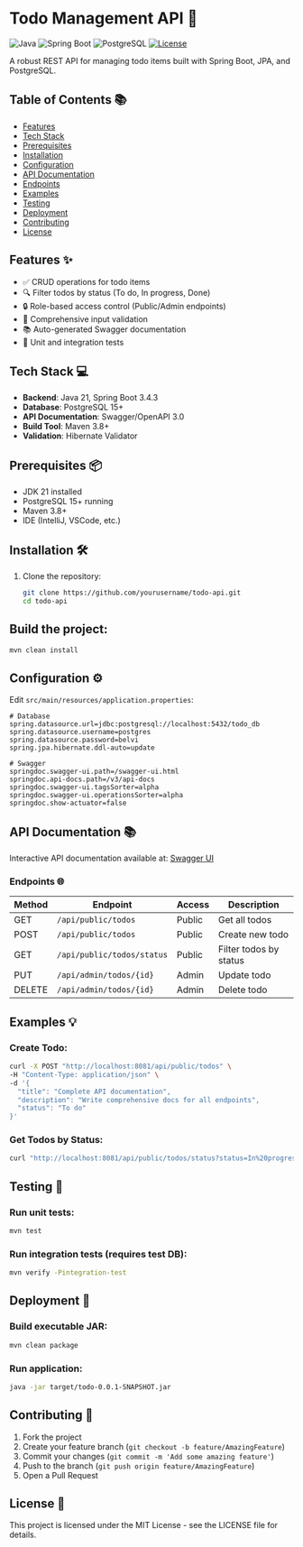 # Todo Management API 🚀

![Java](https://img.shields.io/badge/Java-21-blue)
![Spring Boot](https://img.shields.io/badge/Spring_Boot-3.4.3-green)
![PostgreSQL](https://img.shields.io/badge/PostgreSQL-15+-blue)
[![License](https://img.shields.io/badge/License-MIT-yellow.svg)](LICENSE)

A robust REST API for managing todo items built with Spring Boot, JPA, and PostgreSQL.

## Table of Contents 📚
- [Features](#features-)
- [Tech Stack](#tech-stack-)
- [Prerequisites](#prerequisites-)
- [Installation](#installation-)
- [Configuration](#configuration-)
- [API Documentation](#api-documentation-)
- [Endpoints](#endpoints-)
- [Examples](#examples-)
- [Testing](#testing-)
- [Deployment](#deployment-)
- [Contributing](#contributing-)
- [License](#license-)

## Features ✨
- ✅ CRUD operations for todo items
- 🔍 Filter todos by status (To do, In progress, Done)
- 🔒 Role-based access control (Public/Admin endpoints)
- 📝 Comprehensive input validation
- 📚 Auto-generated Swagger documentation
- 🧪 Unit and integration tests

## Tech Stack 💻
- **Backend**: Java 21, Spring Boot 3.4.3
- **Database**: PostgreSQL 15+
- **API Documentation**: Swagger/OpenAPI 3.0
- **Build Tool**: Maven 3.8+
- **Validation**: Hibernate Validator

## Prerequisites 📦
- JDK 21 installed
- PostgreSQL 15+ running
- Maven 3.8+
- IDE (IntelliJ, VSCode, etc.)

## Installation 🛠️
1. Clone the repository:
   ```bash
   git clone https://github.com/yourusername/todo-api.git
   cd todo-api

## Build the project:

```bash
mvn clean install
```

## Configuration ⚙️
Edit `src/main/resources/application.properties`:

```properties
# Database
spring.datasource.url=jdbc:postgresql://localhost:5432/todo_db
spring.datasource.username=postgres
spring.datasource.password=belvi
spring.jpa.hibernate.ddl-auto=update

# Swagger
springdoc.swagger-ui.path=/swagger-ui.html
springdoc.api-docs.path=/v3/api-docs
springdoc.swagger-ui.tagsSorter=alpha
springdoc.swagger-ui.operationsSorter=alpha
springdoc.show-actuator=false
```

## API Documentation 📚
Interactive API documentation available at:
[Swagger UI](http://localhost:8080/swagger-ui.html)

### Endpoints 🌐
| Method | Endpoint | Access | Description |
|--------|----------|--------|-------------|
| GET | `/api/public/todos` | Public | Get all todos |
| POST | `/api/public/todos` | Public | Create new todo |
| GET | `/api/public/todos/status` | Public | Filter todos by status |
| PUT | `/api/admin/todos/{id}` | Admin | Update todo |
| DELETE | `/api/admin/todos/{id}` | Admin | Delete todo |

## Examples 💡
### Create Todo:

```bash
curl -X POST "http://localhost:8081/api/public/todos" \
-H "Content-Type: application/json" \
-d '{
  "title": "Complete API documentation",
  "description": "Write comprehensive docs for all endpoints",
  "status": "To do"
}'
```

### Get Todos by Status:

```bash
curl "http://localhost:8081/api/public/todos/status?status=In%20progress"
```

## Testing 🧪
### Run unit tests:

```bash
mvn test
```

### Run integration tests (requires test DB):

```bash
mvn verify -Pintegration-test
```

## Deployment 🚀
### Build executable JAR:

```bash
mvn clean package
```

### Run application:

```bash
java -jar target/todo-0.0.1-SNAPSHOT.jar
```


## Contributing 🤝
1. Fork the project
2. Create your feature branch (`git checkout -b feature/AmazingFeature`)
3. Commit your changes (`git commit -m 'Add some amazing feature'`)
4. Push to the branch (`git push origin feature/AmazingFeature`)
5. Open a Pull Request

## License 📝
This project is licensed under the MIT License - see the LICENSE file for details.


